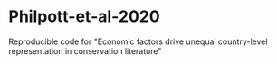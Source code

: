 # Philpott-et-al-2020
Reproducible code for "Economic factors drive unequal country-level representation in conservation literature"
